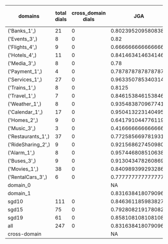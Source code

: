 | domains            |   total dials |   cross_domain dials | JGA                | RSA                | TA                 | CDTA   |   total turns |   cross-domain turns |
|--------------------|---------------|----------------------|--------------------|--------------------|--------------------|--------|---------------|----------------------|
| ('Banks_1',)       |            21 |                    0 | 0.8023952095808383 | 0.8235294117647058 | 0.8682634730538922 | NA     |           167 |                    0 |
| ('Events_3',)      |             8 |                    0 | 0.82               | 0.8565217391304346 | 0.9                | NA     |            50 |                    0 |
| ('Flights_4',)     |             9 |                    0 | 0.6666666666666666 | 0.879166666666667  | 0.9411764705882353 | NA     |            51 |                    0 |
| ('Hotels_4',)      |            11 |                    0 | 0.8414634146341463 | 0.9645021645021646 | 0.9390243902439024 | NA     |            82 |                    0 |
| ('Media_3',)       |             8 |                    0 | 0.78               | 0.8297101449275361 | 0.9                | NA     |            50 |                    0 |
| ('Payment_1',)     |             4 |                    0 | 0.7878787878787878 | 0.7741935483870968 | 0.696969696969697  | NA     |            33 |                    0 |
| ('Services_1',)    |            27 |                    0 | 0.9633507853403142 | 0.9897222222222221 | 0.9842931937172775 | NA     |           191 |                    0 |
| ('Trains_1',)      |             8 |                    0 | 0.8125             | 0.9352910052910052 | 0.9375             | NA     |            48 |                    0 |
| ('Travel_1',)      |             7 |                    0 | 0.8461538461538461 | 0.9027777777777778 | 0.9487179487179487 | NA     |            39 |                    0 |
| ('Weather_1',)     |             8 |                    0 | 0.9354838709677419 | 0.9642857142857143 | 0.967741935483871  | NA     |            31 |                    0 |
| ('Calendar_1',)    |            17 |                    0 | 0.9504132231404959 | 0.9759759759759761 | 0.9834710743801653 | NA     |           121 |                    0 |
| ('Homes_2',)       |             9 |                    0 | 0.6417910447761194 | 0.8844262295081965 | 0.9552238805970149 | NA     |            67 |                    0 |
| ('Music_3',)       |             3 |                    0 | 0.4166666666666667 | 0.6199999999999999 | 0.875              | NA     |            24 |                    0 |
| ('Restaurants_1',) |            37 |                    0 | 0.7725856697819314 | 0.9176190476190478 | 0.9345794392523364 | NA     |           321 |                    0 |
| ('RideSharing_2',) |             9 |                    0 | 0.9215686274509803 | 0.9716312056737587 | 0.9803921568627451 | NA     |            51 |                    0 |
| ('Alarm_1',)       |             8 |                    0 | 0.9574468085106383 | 0.9705882352941176 | 0.9787234042553191 | NA     |            47 |                    0 |
| ('Buses_3',)       |             9 |                    0 | 0.9130434782608695 | 0.9820895522388061 | 0.9710144927536232 | NA     |            69 |                    0 |
| ('Movies_1',)      |            38 |                    0 | 0.8409893992932862 | 0.9454627133872419 | 0.9257950530035336 | NA     |           283 |                    0 |
| ('RentalCars_3',)  |             6 |                    0 | 0.7777777777777778 | 0.9387043189368771 | 0.9555555555555556 | NA     |            45 |                    0 |
| domain_0           |               |                      | NA                 | NA                 | NA                 | NA     |             0 |                    0 |
| domain_1           |               |                      | 0.831638418079096  | 0.9213180998895284 | 0.9350282485875706 | NA     |          1770 |                    0 |
| sgd10              |           111 |                    0 | 0.8463611859838275 | 0.9040165631469976 | 0.9204851752021563 | NA     |           742 |                    0 |
| sgd15              |            75 |                    0 | 0.7928082191780822 | 0.9195467797508611 | 0.9486301369863014 | NA     |           584 |                    0 |
| sgd19              |            61 |                    0 | 0.8581081081081081 | 0.9528408429386421 | 0.9414414414414415 | NA     |           444 |                    0 |
| all                |           247 |                    0 | 0.831638418079096  | 0.9213180998895284 | 0.9350282485875706 | NA     |          1770 |                    0 |
| cross-domain       |               |                      | NA                 | NA                 | NA                 | NA     |             0 |                    0 |
